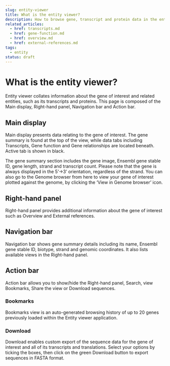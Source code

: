 ```yaml
---
slug: entity-viewer
title: What is the entity viewer?
description: How to browse gene, transcript and protein data in the entity viewer
related_articles:
  - href: transcripts.md
  - href: gene-function.md
  - href: overview.md
  - href: external-references.md
tags:
  - entity
status: draft
---
```


# What is the entity viewer?

Entity viewer collates information about the gene of interest and related entities, such as its transcripts and proteins. This page is composed of the Main display, Right-hand panel, Navigation bar and Action bar.
 
## Main display

Main display presents data relating to the gene of interest. The gene summary is found at the top of the view, while data tabs including Transcripts, Gene function and Gene relationships are located beneath. Active tab is shown in black.
 
The gene summary section includes the gene image, Ensembl gene stable ID, gene length, strand and transcript count. Please note that the gene is always displayed in the 5’->3’ orientation, regardless of the strand. You can also go to the Genome browser from here to view your gene of interest plotted against the genome, by clicking the ‘View in Genome browser’ icon.
 
 ## Right-hand panel
 
Right-hand panel provides additional information about the gene of interest such as Overview and External references.
 
## Navigation bar

Navigation bar shows gene summary details including its name, Ensembl gene stable ID, biotype, strand and genomic coordinates. It also lists available views in the Right-hand panel.
 
## Action bar

Action bar allows you to show/hide the Right-hand panel, Search, view Bookmarks, Share the view or Download sequences.
 
### Bookmarks

Bookmarks view is an auto-generated browsing history of up to 20 genes previously loaded within the Entity viewer application.
 
### Download

Download enables custom export of the sequence data for the gene of interest and all of its transcripts and translations. Select your options by ticking the boxes, then click on the green Download button to export sequences in FASTA format.
